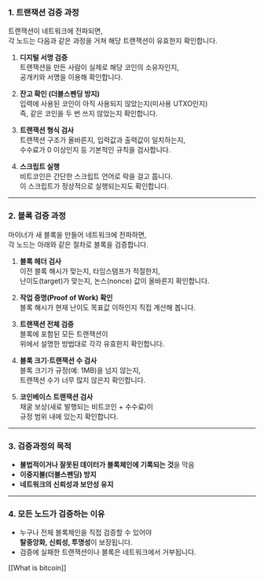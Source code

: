 
### 1. 트랜잭션 검증 과정

트랜잭션이 네트워크에 전파되면,  
각 노드는 다음과 같은 과정을 거쳐 해당 트랜잭션이 유효한지 확인합니다.

1. **디지털 서명 검증**  
    트랜잭션을 만든 사람이 실제로 해당 코인의 소유자인지,  
    공개키와 서명을 이용해 확인합니다.
    
2. **잔고 확인 (더블스펜딩 방지)**  
    입력에 사용된 코인이 아직 사용되지 않았는지(미사용 UTXO인지)  
    즉, 같은 코인을 두 번 쓰지 않았는지 확인합니다.
    
3. **트랜잭션 형식 검사**  
    트랜잭션 구조가 올바른지, 입력값과 출력값이 일치하는지,  
    수수료가 0 이상인지 등 기본적인 규칙을 검사합니다.
    
4. **스크립트 실행**  
    비트코인은 간단한 스크립트 언어로 락을 걸고 풉니다.  
    이 스크립트가 정상적으로 실행되는지도 확인합니다.
    

---

### 2. 블록 검증 과정

마이너가 새 블록을 만들어 네트워크에 전파하면,  
각 노드는 아래와 같은 절차로 블록을 검증합니다.

1. **블록 헤더 검사**  
    이전 블록 해시가 맞는지, 타임스탬프가 적절한지,  
    난이도(target)가 맞는지, 논스(nonce) 값이 올바른지 확인합니다.
    
2. **작업 증명(Proof of Work) 확인**  
    블록 해시가 현재 난이도 목표값 이하인지 직접 계산해 봅니다.
    
3. **트랜잭션 전체 검증**  
    블록에 포함된 모든 트랜잭션이  
    위에서 설명한 방법대로 각각 유효한지 확인합니다.
    
4. **블록 크기·트랜잭션 수 검사**  
    블록 크기가 규정(예: 1MB)을 넘지 않는지,  
    트랜잭션 수가 너무 많지 않은지 확인합니다.
    
5. **코인베이스 트랜잭션 검사**  
    채굴 보상(새로 발행되는 비트코인 + 수수료)이  
    규정 범위 내에 있는지 확인합니다.
    

---

### 3. 검증과정의 목적

- **불법적이거나 잘못된 데이터가 블록체인에 기록되는 것**을 막음
- **이중지불(더블스펜딩) 방지**
- **네트워크의 신뢰성과 보안성 유지**

---

### 4. 모든 노드가 검증하는 이유

- 누구나 전체 블록체인을 직접 검증할 수 있어야  
    **탈중앙화, 신뢰성, 투명성**이 보장됩니다.
- 검증에 실패한 트랜잭션이나 블록은 네트워크에서 거부됩니다.

[[What is bitcoin]]